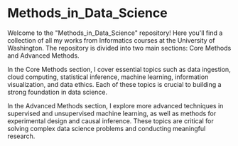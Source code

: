 # Methods_in_Data_Science

Welcome to the "Methods_in_Data_Science" repository! Here you'll find a collection of all my works from Informatics courses at the University of Washington. The repository is divided into two main sections: Core Methods and Advanced Methods.

In the Core Methods section, I cover essential topics such as data ingestion, cloud computing, statistical inference, machine learning, information visualization, and data ethics. Each of these topics is crucial to building a strong foundation in data science.

In the Advanced Methods section, I explore more advanced techniques in supervised and unsupervised machine learning, as well as methods for experimental design and causal inference. These topics are critical for solving complex data science problems and conducting meaningful research.
